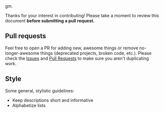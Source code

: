 gm.

Thanks for your interest in contributing! Please take a moment to review this document **before submitting a pull request.**

## Pull requests

Feel free to open a PR for adding new, awesome things or remove no-longer-awesome things (deprecated projects, broken code, etc.). Please check the [Issues](https://github.com/tmm/awesome-wagmi/issues) and [Pull Requests](https://github.com/tmm/awesome-wagmi/pulls) to make sure you aren't duplicating work.

## Style

Some general, stylistic guidelines:

- Keep descriptions short and informative
- Alphabetize lists
